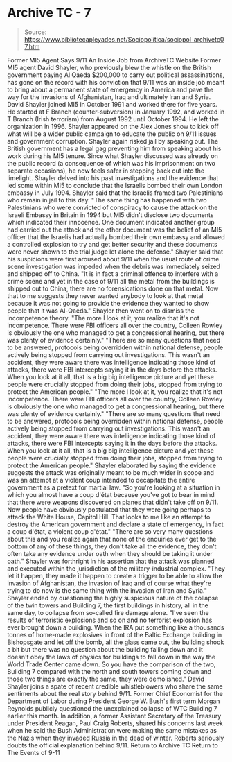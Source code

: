 # Archive TC - 7

> Source: https://www.bibliotecapleyades.net/Sociopolitica/sociopol_archivetc07.htm

Former MI5 Agent Says
9/11 An Inside Job
from ArchiveTC Website
Former MI5 agent David Shayler, who previously blew the whistle on the British government paying Al Qaeda $200,000 to carry out political assassinations, has gone on the record with his conviction that 9/11 was an inside job meant to bring about a permanent state of emergency in America and pave the way for the invasions of Afghanistan, Iraq and ultimately Iran and Syria. David Shayler joined MI5 in October 1991 and worked there for five years. He started at F Branch (counter-subversion) in January 1992, and worked in T Branch (Irish terrorism) from August 1992 until October 1994. He left the organization in 1996. Shayler appeared on the Alex Jones show to kick off what will be a wider public campaign to educate the public on 9/11 issues and government corruption. Shayler again risked jail by speaking out. The British government has a legal gag preventing him from speaking about his work during his MI5 tenure. Since what Shayler discussed was already on the public record (a consequence of which was his imprisonment on two separate occasions), he now feels safer in stepping back out into the limelight. Shayler delved into his past investigations and the evidence that led some within MI5 to conclude that the Israelis bombed their own London embassy in July 1994. Shayler said that the Israelis framed two Palestinians who remain in jail to this day.
"The same thing has happened with two Palestinians who were convicted of conspiracy to cause the attack on the Israeli Embassy in Britain in 1994 but MI5 didn't disclose two documents which indicated their innocence. One document indicated another group had carried out the attack and the other document was the belief of an MI5 officer that the Israelis had actually bombed their own embassy and allowed a controlled explosion to try and get better security and these documents were never shown to the trial judge let alone the defense."
Shayler said that his suspicions were first aroused about 9/11 when the usual route of crime scene investigation was impeded when the debris was immediately seized and shipped off to China. "It is in fact a criminal offence to interfere with a crime scene and yet in the case of 9/11 all the metal from the buildings is shipped out to China, there are no forensications done on that metal. Now that to me suggests they never wanted anybody to look at that metal because it was not going to provide the evidence they wanted to show people that it was Al-Qaeda." Shayler then went on to dismiss the incompetence theory.
"The more I look at it, you realize that it's not incompetence. There were FBI officers all over the country, Colleen Rowley is obviously the one who managed to get a congressional hearing, but there was plenty of evidence certainly." "There are so many questions that need to be answered, protocols being overridden within national defense, people actively being stopped from carrying out investigations. This wasn't an accident, they were aware there was intelligence indicating those kind of attacks, there were FBI intercepts saying it in the days before the attacks. When you look at it all, that is a big big intelligence picture and yet these people were crucially stopped from doing their jobs, stopped from trying to protect the American people."
"The more I look at it, you realize that it's not incompetence. There were FBI officers all over the country, Colleen Rowley is obviously the one who managed to get a congressional hearing, but there was plenty of evidence certainly."
"There are so many questions that need to be answered, protocols being overridden within national defense, people actively being stopped from carrying out investigations. This wasn't an accident, they were aware there was intelligence indicating those kind of attacks, there were FBI intercepts saying it in the days before the attacks. When you look at it all, that is a big big intelligence picture and yet these people were crucially stopped from doing their jobs, stopped from trying to protect the American people."
Shayler elaborated by saying the evidence suggests the attack was originally meant to be much wider in scope and was an attempt at a violent coup intended to decapitate the entire government as a pretext for martial law.
"So you're looking at a situation in which you almost have a coup d'état because you've got to bear in mind that there were weapons discovered on planes that didn't take off on 9/11. Now people have obviously postulated that they were going perhaps to attack the White House, Capitol Hill. That looks to me like an attempt to destroy the American government and declare a state of emergency, in fact a coup d'état, a violent coup d'état." "There are so very many questions about this and you realize again that none of the enquiries ever get to the bottom of any of these things, they don't take all the evidence, they don't often take any evidence under oath when they should be taking it under oath."
Shayler was forthright in his assertion that the attack was planned and executed within the jurisdiction of the military-industrial complex.
"They let it happen, they made it happen to create a trigger to be able to allow the invasion of Afghanistan, the invasion of Iraq and of course what they're trying to do now is the same thing with the invasion of Iran and Syria."
Shayler ended by questioning the highly suspicious nature of the collapse of the twin towers and Building 7, the first buildings in history, all in the same day, to collapse from so-called fire damage alone.
"I've seen the results of terroristic explosions and so on and no terrorist explosion has ever brought down a building. When the IRA put something like a thousands tonnes of home-made explosives in front of the Baltic Exchange building in Bishopsgate and let off the bomb, all the glass came out, the building shook a bit but there was no question about the building falling down and it doesn't obey the laws of physics for buildings to fall down in the way the World Trade Center came down. So you have the comparison of the two, Building 7 compared with the north and south towers coming down and those two things are exactly the same, they were demolished."
David Shayler joins a spate of recent credible whistleblowers who share the same sentiments about the real story behind 9/11. Former Chief Economist for the Department of Labor during President George W. Bush's first term Morgan Reynolds publicly questioned the unexplained collapse of WTC Building 7 earlier this month.
In addition, a former Assistant Secretary of the Treasury under President Reagan, Paul Craig Roberts, shared his concerns last week when he said the Bush Administration were making the same mistakes as the Nazis when they invaded Russia in the dead of winter. Roberts seriously doubts the official explanation behind 9/11.
Return to Archive TC
Return to The Events of 9-11
